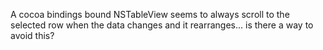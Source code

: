 

A cocoa bindings bound NSTableView seems to always scroll to the selected row when the data changes and it rearranges... is there a way to avoid this?
